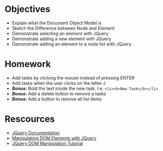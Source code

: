 # Objectives

* Explain what the Document Object Model is
* Sketch the Difference between Node and Element
* Demonstrate selecting an element with JQuery
* Demonstrate adding a new element with JQuery
* Demonstrate adding an element to a node list with JQuery

# Homework
* Add tasks by clicking the mouse instead of pressing ENTER
* Add tasks when the user clicks on the letter J
* ***Bonus:*** Bold the text inside the new task. I.e. `<li><b>New Task</b></li>`
* ***Bonus:*** Add a delete button to remove a tasks
* ***Bonus:*** Add a button to remove all list items

# Rescources
* [JQuery Documentation](http://jquery.com/)
* [Manipulating DOM Elements with JQuery](http://learn.jquery.com/using-jquery-core/manipulating-elements)
* [JQuery DOM Manipulation Tutorial](http://www.jquery-tutorial.net/dom-manipulation/introduction/)
